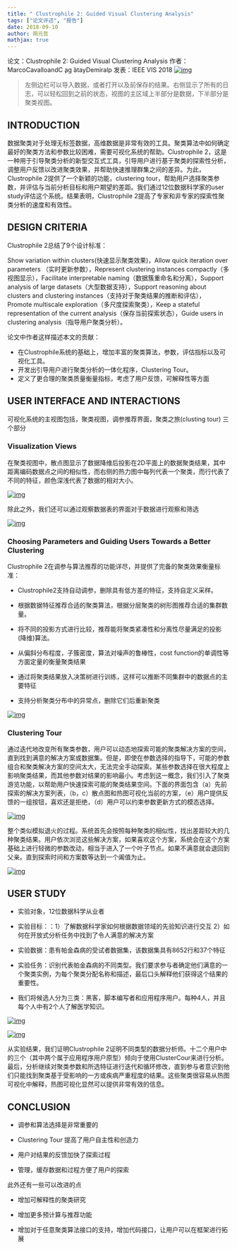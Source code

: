 ```yaml
---
title: " Clustrophile 2: Guided Visual Clustering Analysis"
tags: ["论文评述", "报告"]
date: 2018-09-10
author: 胡元哲
mathjax: true
---
```

论文：Clustrophile 2: Guided Visual Clustering Analysis
作者：MarcoCavalloandC ̧ag ̆atayDemiralp
发表：IEEE VIS 2018
 [![img](http://www.cad.zju.edu.cn/home/vagblog/wp-content/uploads/2018/09/Screen-Shot-2018-09-07-at-11.29.11-AM.png)](http://www.cad.zju.edu.cn/home/vagblog/wp-content/uploads/2018/09/Screen-Shot-2018-09-07-at-11.29.11-AM.png)

> 左侧边栏可以导入数据，或者打开以及前保存的结果。右侧显示了所有的日志，可以轻松回到之前的状态，视图的主区域上半部分是数据，下半部分是聚类视图。

## INTRODUCTION

数据聚类对于处理无标签数据，高维数据是非常有效的工具。聚类算法中如何确定最好的聚类方法和参数比较困难，需要可视化系统的帮助。Clustrophile 2，这是一种用于引导聚类分析的新型交互式工具，引导用户进行基于聚类的探索性分析，调整用户反馈以改进聚类效果，并帮助快速推理群集之间的差异。为此，Clustrophile 2提供了一个新颖的功能，clustering tour，帮助用户选择聚类参数，并评估与当前分析目标和用户期望的差距。我们通过12位数据科学家的user study评估这个系统。结果表明，Clustrophile 2提高了专家和非专家的探索性聚类分析的速度和有效性。



## DESIGN CRITERIA

Clustrophile 2总结了9个设计标准：

Show variation within clusters(快速显示聚类效果)，Allow quick iteration over parameters （实时更新参数），Represent clustering instances compactly（多视图显示），Facilitate interpretable naming（数据簇重命名和分离），Support analysis of large datasets（大型数据支持），Support reasoning about clusters and clustering instances（支持对于聚类结果的推断和评估），Promote multiscale exploration（多尺度探索聚类），Keep a stateful representation of the current analysis（保存当前探索状态），Guide users in clustering analysis（指导用户聚类分析）。

论文中作者这样描述本文的贡献：

- 在Clustrophile系统的基础上，增加丰富的聚类算法，参数，评估指标以及可视化工具。
- 开发出引导用户进行聚类分析的一体化程序，Clustering Tour。
- 定义了更合理的聚类质量衡量指标，考虑了用户反馈，可解释性等方面

## USER INTERFACE AND INTERACTIONS

可视化系统的主视图包括，聚类视图，调参推荐界面，聚类之旅(clusting tour) 三个部分

### Visualization Views

在聚类视图中，散点图显示了数据降维后投影在2D平面上的数据聚类结果，其中距离编码数据点之间的相似性，而右侧的热力图中每列代表一个聚类，而行代表了不同的特征，颜色深浅代表了数据的相对大小。

[![img](http://www.cad.zju.edu.cn/home/vagblog/wp-content/uploads/2018/09/Screen-Shot-2018-09-10-at-4.31.22-PM.png)](http://www.cad.zju.edu.cn/home/vagblog/wp-content/uploads/2018/09/Screen-Shot-2018-09-10-at-4.31.22-PM.png)

除此之外，我们还可以通过观察数据表的界面对于数据进行观察和筛选

[![img](http://www.cad.zju.edu.cn/home/vagblog/wp-content/uploads/2018/09/Screen-Shot-2018-09-10-at-4.32.10-PM.png)](http://www.cad.zju.edu.cn/home/vagblog/wp-content/uploads/2018/09/Screen-Shot-2018-09-10-at-4.32.10-PM.png)

### Choosing Parameters and Guiding Users Towards a Better Clustering

Clustrophile 2在调参与算法推荐的功能详尽，并提供了完备的聚类效果衡量标准：

- Clustrophile2支持自动调参，删除具有低方差的特征，支持自定义采样。

- 根据数据特征推荐合适的聚类算法，根据分层聚类的树形图推荐合适的集群数量。

- 将不同的投影方式进行比较，推荐能将聚类紧凑性和分离性尽量满足的投影(降维)算法。
- 从偏斜分布程度，子簇密度，算法对噪声的鲁棒性，cost function的单调性等方面定量的衡量聚类结果
- 通过将聚类结果放入决策树进行训练，这样可以推断不同集群中的数据点的主要特征
- 支持分析聚类分布中的异常点，删除它们后重新聚类

[![img](http://www.cad.zju.edu.cn/home/vagblog/wp-content/uploads/2018/09/Screen-Shot-2018-09-07-at-11.29.55-AM.png)](http://www.cad.zju.edu.cn/home/vagblog/wp-content/uploads/2018/09/Screen-Shot-2018-09-07-at-11.29.55-AM.png)

### Clustering Tour

通过迭代地改变所有聚类参数，用户可以动态地探索可能的聚类解决方案的空间，直到找到满意的解决方案或数据集。但是，即使在参数选择的指导下，可能的参数组合和聚类解决方案的空间太大，无法完全手动探索。某些参数选择在很大程度上影响聚类结果，而其他参数对结果的影响最小。考虑到这一概念，我们引入了聚类游览功能，以帮助用户快速探索可能的聚类结果空间。下面的界面包含（a）先前探索的解决方案列表，（b，c）散点图和热图可视化当前的方案，（e）用户提供反馈的一组按钮，喜欢还是拒绝，（d）用户可以约束参数更新方式的模态选择。

[![img](http://www.cad.zju.edu.cn/home/vagblog/wp-content/uploads/2018/09/Screen-Shot-2018-09-10-at-4.49.11-PM.png)](http://www.cad.zju.edu.cn/home/vagblog/wp-content/uploads/2018/09/Screen-Shot-2018-09-10-at-4.49.11-PM.png)

整个类似模拟退火的过程。系统首先会按照每种聚类的相似性，找出差距较大的几种聚类结果。用户依次浏览这些解决方案，如果喜欢这个方案，系统会在这个方案基础上进行轻微的参数改动，相当于进入了一个叶子节点。如果不满意就会退回到父亲。直到探索时间和方案数等达到一个阖值为止。

[![img](http://www.cad.zju.edu.cn/home/vagblog/wp-content/uploads/2018/09/Screen-Shot-2018-09-07-at-11.30.13-AM.png)](http://www.cad.zju.edu.cn/home/vagblog/wp-content/uploads/2018/09/Screen-Shot-2018-09-07-at-11.30.13-AM.png)

## USER STUDY

- 实验对象，12位数据科学从业者

- 实验目标：：1）了解数据科学家如何根据数据领域的先验知识进行交互 2）如何在开放式分析任务中找到了令人满意的解决方案

- 实验数据：患有帕金森病的受试者数据集，该数据集具有8652行和37个特征
- 实验任务：识别代表帕金森病的不同类型。我们要求参与者确定他们满意的一个聚类实例，为每个聚类分配名称和描述，最后口头解释他们获得这个结果的重要性。
- 我们将候选人分为三类：黑客，脚本编写者和应用程序用户。每种4人，并且每个人中有2个人了解医学知识。

[![img](http://www.cad.zju.edu.cn/home/vagblog/wp-content/uploads/2018/09/Screen-Shot-2018-09-07-at-11.30.34-AM.png)](http://www.cad.zju.edu.cn/home/vagblog/wp-content/uploads/2018/09/Screen-Shot-2018-09-07-at-11.30.34-AM.png)

[![img](http://www.cad.zju.edu.cn/home/vagblog/wp-content/uploads/2018/09/Screen-Shot-2018-09-07-at-11.30.42-AM.png)](http://www.cad.zju.edu.cn/home/vagblog/wp-content/uploads/2018/09/Screen-Shot-2018-09-07-at-11.30.42-AM.png)

从实验结果，我们证明Clustrophile 2证明不同类型的数据分析师。十二个用户中的三个（其中两个属于应用程序用户原型）倾向于使用ClusterCour来进行分析。最后，分析继续对聚类参数和所选特征进行迭代和循环修改，直到参与者意识到他们只能找到聚类基于受影响的一方或疾病严重程度的结果。这些聚类很容易从热图可视化中解释，热图可视化显然可以提供非常有效的信息。

## CONCLUSION

- 调参和算法选择是非常重要的

- Clustering Tour 提高了用户自主性和创造力

- 用户对结果的反馈加快了探索过程

- 管理，缓存数据和过程方便了用户的探索

此外还有一些可以改进的点

- 增加可解释性的聚类研究

- 增加更多预计算与推荐功能

- 增加对于任意聚类算法接口的支持，增加代码接口，让用户可以在框架进行拓展